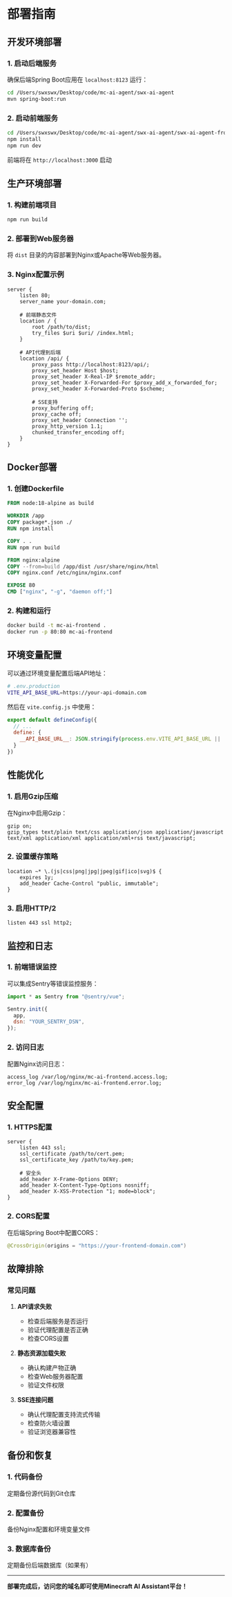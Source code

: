 # 部署指南

## 开发环境部署

### 1. 启动后端服务
确保后端Spring Boot应用在 `localhost:8123` 运行：

```bash
cd /Users/swxswx/Desktop/code/mc-ai-agent/swx-ai-agent
mvn spring-boot:run
```

### 2. 启动前端服务
```bash
cd /Users/swxswx/Desktop/code/mc-ai-agent/swx-ai-agent/swx-ai-agent-fronend
npm install
npm run dev
```

前端将在 `http://localhost:3000` 启动

## 生产环境部署

### 1. 构建前端项目
```bash
npm run build
```

### 2. 部署到Web服务器
将 `dist` 目录的内容部署到Nginx或Apache等Web服务器。

### 3. Nginx配置示例
```nginx
server {
    listen 80;
    server_name your-domain.com;
    
    # 前端静态文件
    location / {
        root /path/to/dist;
        try_files $uri $uri/ /index.html;
    }
    
    # API代理到后端
    location /api/ {
        proxy_pass http://localhost:8123/api/;
        proxy_set_header Host $host;
        proxy_set_header X-Real-IP $remote_addr;
        proxy_set_header X-Forwarded-For $proxy_add_x_forwarded_for;
        proxy_set_header X-Forwarded-Proto $scheme;
        
        # SSE支持
        proxy_buffering off;
        proxy_cache off;
        proxy_set_header Connection '';
        proxy_http_version 1.1;
        chunked_transfer_encoding off;
    }
}
```

## Docker部署

### 1. 创建Dockerfile
```dockerfile
FROM node:18-alpine as build

WORKDIR /app
COPY package*.json ./
RUN npm install

COPY . .
RUN npm run build

FROM nginx:alpine
COPY --from=build /app/dist /usr/share/nginx/html
COPY nginx.conf /etc/nginx/nginx.conf

EXPOSE 80
CMD ["nginx", "-g", "daemon off;"]
```

### 2. 构建和运行
```bash
docker build -t mc-ai-frontend .
docker run -p 80:80 mc-ai-frontend
```

## 环境变量配置

可以通过环境变量配置后端API地址：

```bash
# .env.production
VITE_API_BASE_URL=https://your-api-domain.com
```

然后在 `vite.config.js` 中使用：

```javascript
export default defineConfig({
  // ...
  define: {
    __API_BASE_URL__: JSON.stringify(process.env.VITE_API_BASE_URL || 'http://localhost:8123')
  }
})
```

## 性能优化

### 1. 启用Gzip压缩
在Nginx中启用Gzip：

```nginx
gzip on;
gzip_types text/plain text/css application/json application/javascript text/xml application/xml application/xml+rss text/javascript;
```

### 2. 设置缓存策略
```nginx
location ~* \.(js|css|png|jpg|jpeg|gif|ico|svg)$ {
    expires 1y;
    add_header Cache-Control "public, immutable";
}
```

### 3. 启用HTTP/2
```nginx
listen 443 ssl http2;
```

## 监控和日志

### 1. 前端错误监控
可以集成Sentry等错误监控服务：

```javascript
import * as Sentry from "@sentry/vue";

Sentry.init({
  app,
  dsn: "YOUR_SENTRY_DSN",
});
```

### 2. 访问日志
配置Nginx访问日志：

```nginx
access_log /var/log/nginx/mc-ai-frontend.access.log;
error_log /var/log/nginx/mc-ai-frontend.error.log;
```

## 安全配置

### 1. HTTPS配置
```nginx
server {
    listen 443 ssl;
    ssl_certificate /path/to/cert.pem;
    ssl_certificate_key /path/to/key.pem;
    
    # 安全头
    add_header X-Frame-Options DENY;
    add_header X-Content-Type-Options nosniff;
    add_header X-XSS-Protection "1; mode=block";
}
```

### 2. CORS配置
在后端Spring Boot中配置CORS：

```java
@CrossOrigin(origins = "https://your-frontend-domain.com")
```

## 故障排除

### 常见问题

1. **API请求失败**
   - 检查后端服务是否运行
   - 验证代理配置是否正确
   - 检查CORS设置

2. **静态资源加载失败**
   - 确认构建产物正确
   - 检查Web服务器配置
   - 验证文件权限

3. **SSE连接问题**
   - 确认代理配置支持流式传输
   - 检查防火墙设置
   - 验证浏览器兼容性

## 备份和恢复

### 1. 代码备份
定期备份源代码到Git仓库

### 2. 配置备份
备份Nginx配置和环境变量文件

### 3. 数据库备份
定期备份后端数据库（如果有）

---

**部署完成后，访问您的域名即可使用Minecraft AI Assistant平台！** 